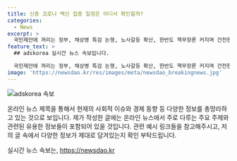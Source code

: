 ```yaml
---
title: 신종 코로나 백신 접종 일정은 어디서 확인할까?
categories:
  - News
excerpt: >
  국민제안에 꺼리는 정부, 채상병 특검 논쟁, 노사갈등 확산, 한반도 핵무장론 커지며 건전한 경제와 의료 시스템 등 다양한 이슈들이 눈에 띈다. 현재 시스템 한계와 의료 붕괴 우려, 미래 카운트다운의 최저임금 제도, 중국 반덤핑조사, 삼성의 사활, 그리고 국내 기업 R&D 투자 관련 기사로 주목된다. 또한, 지역사회와 환경 등에 대한 이슈도 다루고 있다.
feature_text: >
  ## adskorea 실시간 뉴스 속보입니다.

  국민제안에 꺼리는 정부, 채상병 특검 논쟁, 노사갈등 확산, 한반도 핵무장론 커지며 건전한 경제와 의료 시스템 등 다양한 이슈들이 눈에 띈다. 현재 시스템 한계와 의료 붕괴 우려, 미래 카운트다운의 최저임금 제도, 중국 반덤핑조사, 삼성의 사활, 그리고 국내 기업 R&D 투자 관련 기사로 주목된다. 또한, 지역사회와 환경 등에 대한 이슈도 다루고 있다.
image: 'https://newsdao.kr/res/images/meta/newsdao_breakingnews.jpg'
---
```


<p><img src="https://newsdao.kr/res/images/meta/newsdao_breakingnews.jpg" alt="adskorea 속보" /></p>

<p>온라인 뉴스 제목을 통해서 현재의 사회적 이슈와 경제 동향 등 다양한 정보를 총망라하고 있는 것으로 보입니다. 제가 작성한 글에는 온라인 뉴스에서 주로 다루는 주요 주제와 관련된 유용한 정보들이 포함되어 있을 것입니다. 관련 예시 링크들을 참고해주시고, 저의 글 속에서 다양한 정보가 제대로 담겨있는지 확인 부탁드립니다.</p>
실시간 뉴스 속보는, <a href="https://newsdao.kr" rel="dofollow">https://newsdao.kr</a>


